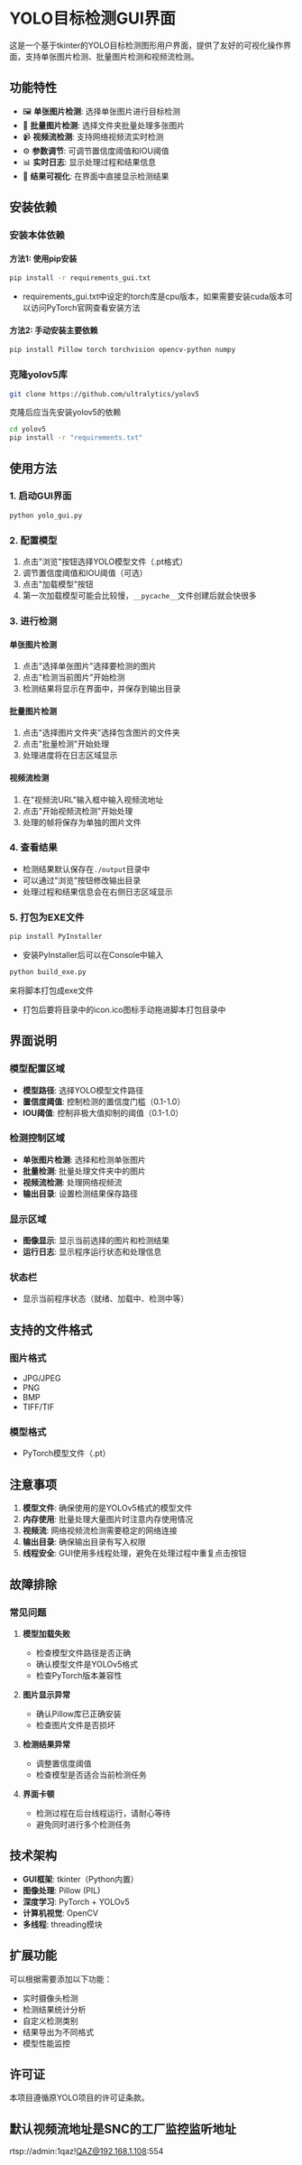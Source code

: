# YOLO目标检测GUI界面

这是一个基于tkinter的YOLO目标检测图形用户界面，提供了友好的可视化操作界面，支持单张图片检测、批量图片检测和视频流检测。

## 功能特性

- 🖼️ **单张图片检测**: 选择单张图片进行目标检测
- 📁 **批量图片检测**: 选择文件夹批量处理多张图片
- 📹 **视频流检测**: 支持网络视频流实时检测
- ⚙️ **参数调节**: 可调节置信度阈值和IOU阈值
- 📊 **实时日志**: 显示处理过程和结果信息
- 🎯 **结果可视化**: 在界面中直接显示检测结果

## 安装依赖

### 安装本体依赖
#### 方法1: 使用pip安装

```bash
pip install -r requirements_gui.txt
```
- requirements_gui.txt中设定的torch库是cpu版本，如果需要安装cuda版本可以访问PyTorch官网查看安装方法

#### 方法2: 手动安装主要依赖

```bash
pip install Pillow torch torchvision opencv-python numpy
```

### 克隆yolov5库
```bash
git clone https://github.com/ultralytics/yolov5
```
克隆后应当先安装yolov5的依赖
```bash
cd yolov5
pip install -r "requirements.txt"
```

## 使用方法

### 1. 启动GUI界面

```bash
python yolo_gui.py
```

### 2. 配置模型

1. 点击"浏览"按钮选择YOLO模型文件（.pt格式）
2. 调节置信度阈值和IOU阈值（可选）
3. 点击"加载模型"按钮
4. 第一次加载模型可能会比较慢，`__pycache__`文件创建后就会快很多

### 3. 进行检测

#### 单张图片检测
1. 点击"选择单张图片"选择要检测的图片
2. 点击"检测当前图片"开始检测
3. 检测结果将显示在界面中，并保存到输出目录

#### 批量图片检测
1. 点击"选择图片文件夹"选择包含图片的文件夹
2. 点击"批量检测"开始处理
3. 处理进度将在日志区域显示

#### 视频流检测
1. 在"视频流URL"输入框中输入视频流地址
2. 点击"开始视频流检测"开始处理
3. 处理的帧将保存为单独的图片文件

### 4. 查看结果

- 检测结果默认保存在`./output`目录中
- 可以通过"浏览"按钮修改输出目录
- 处理过程和结果信息会在右侧日志区域显示

### 5. 打包为EXE文件
```cmd
pip install PyInstaller
```
- 安装PyInstaller后可以在Console中输入
```cmd
python build_exe.py
```
来将脚本打包成exe文件
- 打包后要将目录中的icon.ico图标手动拖进脚本打包目录中

## 界面说明

### 模型配置区域
- **模型路径**: 选择YOLO模型文件路径
- **置信度阈值**: 控制检测的置信度门槛（0.1-1.0）
- **IOU阈值**: 控制非极大值抑制的阈值（0.1-1.0）

### 检测控制区域
- **单张图片检测**: 选择和检测单张图片
- **批量检测**: 批量处理文件夹中的图片
- **视频流检测**: 处理网络视频流
- **输出目录**: 设置检测结果保存路径

### 显示区域
- **图像显示**: 显示当前选择的图片和检测结果
- **运行日志**: 显示程序运行状态和处理信息

### 状态栏
- 显示当前程序状态（就绪、加载中、检测中等）

## 支持的文件格式

### 图片格式
- JPG/JPEG
- PNG
- BMP
- TIFF/TIF

### 模型格式
- PyTorch模型文件（.pt）

## 注意事项

1. **模型文件**: 确保使用的是YOLOv5格式的模型文件
2. **内存使用**: 批量处理大量图片时注意内存使用情况
3. **视频流**: 网络视频流检测需要稳定的网络连接
4. **输出目录**: 确保输出目录有写入权限
5. **线程安全**: GUI使用多线程处理，避免在处理过程中重复点击按钮

## 故障排除

### 常见问题

1. **模型加载失败**
   - 检查模型文件路径是否正确
   - 确认模型文件是YOLOv5格式
   - 检查PyTorch版本兼容性

2. **图片显示异常**
   - 确认Pillow库已正确安装
   - 检查图片文件是否损坏

3. **检测结果异常**
   - 调整置信度阈值
   - 检查模型是否适合当前检测任务

4. **界面卡顿**
   - 检测过程在后台线程运行，请耐心等待
   - 避免同时进行多个检测任务

## 技术架构

- **GUI框架**: tkinter（Python内置）
- **图像处理**: Pillow (PIL)
- **深度学习**: PyTorch + YOLOv5
- **计算机视觉**: OpenCV
- **多线程**: threading模块

## 扩展功能

可以根据需要添加以下功能：
- 实时摄像头检测
- 检测结果统计分析
- 自定义检测类别
- 结果导出为不同格式
- 模型性能监控

## 许可证

本项目遵循原YOLO项目的许可证条款。

## 默认视频流地址是SNC的工厂监控监听地址
rtsp://admin:1qaz!QAZ@192.168.1.108:554